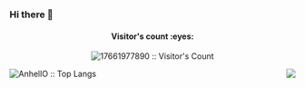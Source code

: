 ### Hi there 👋

<!--
**17661977890/17661977890** is a ✨ _special_ ✨ repository because its `README.md` (this file) appears on your GitHub profile.

Here are some ideas to get you started:

- 🔭 I’m currently working on ...
- 🌱 I’m currently learning ...
- 👯 I’m looking to collaborate on ...
- 🤔 I’m looking for help with ...
- 💬 Ask me about ...
- 📫 How to reach me: ...
- 😄 Pronouns: ...
- ⚡ Fun fact: ...
-->


<h4 align="center">Visitor's count :eyes:</h4>

<p align="center"><img src="https://profile-counter.glitch.me/{17661977890}/count.svg" alt="17661977890 :: Visitor's Count" /></p>

<img align="right" src="https://github-readme-stats.vercel.app/api?username=17661977890&show_icons=true&icon_color=0366d6&text_color=24292e&bg_color=ffffff&hide_title=true" />

<p align="left"><img src="https://github-readme-stats.vercel.app/api/top-langs/?username=17661977890&langs_count=10&theme=tokyonight&layout=compact" alt="AnhellO :: Top Langs" /></p>
